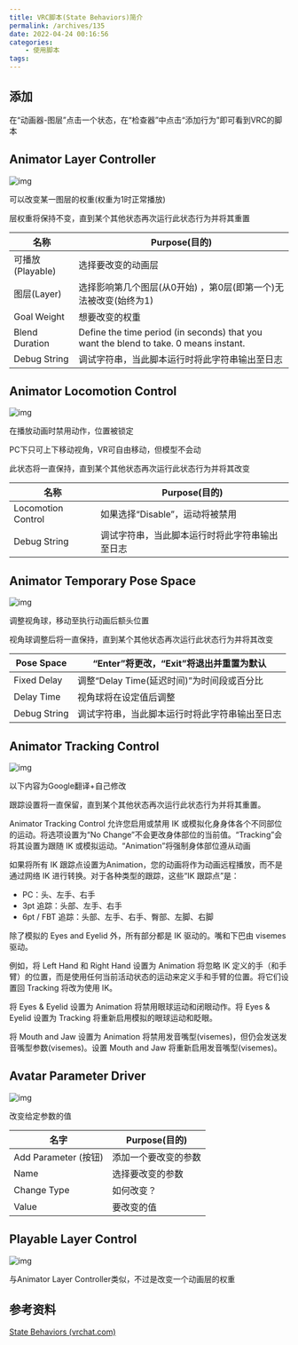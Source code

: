 ```yaml
---
title: VRC脚本(State Behaviors)简介
permalink: /archives/135
date: 2022-04-24 00:16:56
categories:
    - 使用脚本
tags:
---
```


## 添加

在“动画器-图层”点击一个状态，在“检查器”中点击“添加行为”即可看到VRC的脚本

## Animator Layer Controller

![img](https://jsd.cdn.zzko.cn/gh/yexca/picx-images-hosting@master/2022-VRChat/03-StateBehaviors/image.6dk3lrhp6lc0.webp)

可以改变某一图层的权重(权重为1时正常播放)

层权重将保持不变，直到某个其他状态再次运行此状态行为并将其重置

| 名称             | Purpose(目的)                                                |
| ---------------- | ------------------------------------------------------------ |
| 可播放(Playable) | 选择要改变的动画层                                           |
| 图层(Layer)      | 选择影响第几个图层(从0开始) ，第0层(即第一个)无法被改变(始终为1) |
| Goal Weight      | 想要改变的权重                                               |
| Blend Duration   | Define the time period (in seconds) that you want the blend to take. 0 means instant. |
| Debug String     | 调试字符串，当此脚本运行时将此字符串输出至日志               |

## Animator Locomotion Control

![img](https://jsd.cdn.zzko.cn/gh/yexca/picx-images-hosting@master/2022-VRChat/03-StateBehaviors/image.7db4fkj18d80.webp)

在播放动画时禁用动作，位置被锁定

PC下只可上下移动视角，VR可自由移动，但模型不会动

此状态将一直保持，直到某个其他状态再次运行此状态行为并将其改变

| 名称               | Purpose(目的)                                  |
| ------------------ | ---------------------------------------------- |
| Locomotion Control | 如果选择“Disable”，运动将被禁用                |
| Debug String       | 调试字符串，当此脚本运行时将此字符串输出至日志 |

## Animator Temporary Pose Space

![img](https://jsd.cdn.zzko.cn/gh/yexca/picx-images-hosting@master/2022-VRChat/03-StateBehaviors/image.6ju2p7xy6nc0.webp)

调整视角球，移动至执行动画后额头位置

视角球调整后将一直保持，直到某个其他状态再次运行此状态行为并将其改变

| Pose Space   | “Enter”将更改，“Exit”将退出并重置为默认        |
| ------------ | ---------------------------------------------- |
| Fixed Delay  | 调整“Delay Time(延迟时间)”为时间段或百分比     |
| Delay Time   | 视角球将在设定值后调整                         |
| Debug String | 调试字符串，当此脚本运行时将此字符串输出至日志 |

## Animator Tracking Control

![img](https://jsd.cdn.zzko.cn/gh/yexca/picx-images-hosting@master/2022-VRChat/03-StateBehaviors/image.79846t7qt1c0.webp)

以下内容为Google翻译+自己修改

跟踪设置将一直保留，直到某个其他状态再次运行此状态行为并将其重置。

Animator Tracking Control 允许您启用或禁用 IK 或模拟化身身体各个不同部位的运动。将选项设置为“No Change”不会更改身体部位的当前值。“Tracking”会将其设置为跟随 IK 或模拟运动。“Animation”将强制身体部位遵从动画

如果将所有 IK 跟踪点设置为Animation，您的动画将作为动画远程播放，而不是通过网络 IK 进行转换。对于各种类型的跟踪，这些“IK 跟踪点”是：

- PC：头、左手、右手
- 3pt 追踪：头部、左手、右手
- 6pt / FBT 追踪：头部、左手、右手、臀部、左脚、右脚



除了模拟的 Eyes and Eyelid 外，所有部分都是 IK 驱动的。嘴和下巴由 visemes 驱动。

例如，将 Left Hand 和 Right Hand 设置为 Animation 将忽略 IK 定义的手（和手臂）的位置，而是使用任何当前活动状态的运动来定义手和手臂的位置。将它们设置回 Tracking 将改为使用 IK。

将 Eyes & Eyelid 设置为 Animation 将禁用眼球运动和闭眼动作。将 Eyes & Eyelid 设置为 Tracking 将重新启用模拟的眼球运动和眨眼。

将 Mouth and Jaw 设置为 Animation 将禁用发音嘴型(visemes)，但仍会发送发音嘴型参数(visemes)。设置 Mouth and Jaw 将重新启用发音嘴型(visemes)。

## Avatar Parameter Driver

![img](https://jsd.cdn.zzko.cn/gh/yexca/picx-images-hosting@master/2022-VRChat/03-StateBehaviors/image.7e68k4hlb6g0.webp)

改变给定参数的值

| 名字                 | Purpose(目的)        |
| -------------------- | -------------------- |
| Add Parameter (按钮) | 添加一个要改变的参数 |
| Name                 | 选择要改变的参数     |
| Change Type          | 如何改变？           |
| Value                | 要改变的值           |

## Playable Layer Control

![img](https://jsd.cdn.zzko.cn/gh/yexca/picx-images-hosting@master/2022-VRChat/03-StateBehaviors/image.62mmysx318o0.webp)

与Animator Layer Controller类似，不过是改变一个动画层的权重

## 参考资料

[State Behaviors (vrchat.com)](https://docs.vrchat.com/docs/state-behaviors)